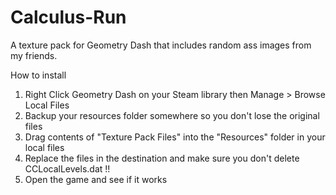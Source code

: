 # Calculus-Run
A texture pack for Geometry Dash that includes random ass images from my friends.

How to install
1. Right Click Geometry Dash on your Steam library then Manage > Browse Local Files
2. Backup your resources folder somewhere so you don't lose the original files
3. Drag contents of "Texture Pack Files" into the "Resources" folder in your local files
4. Replace the files in the destination and make sure you don't delete CCLocalLevels.dat !!
5. Open the game and see if it works
